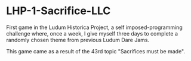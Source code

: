# LHP-1-Sacrifice-LLC
First game in the Ludum Historica Project, a self imposed-programming challenge where, once a week, I give myself three days to complete a randomly chosen theme from previous Ludum Dare Jams.

This game came as a result of the 43rd topic "Sacrifices must be made".

